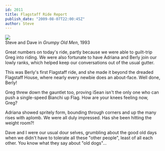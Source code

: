 ```yaml
---
id: 2011
title: Flagstaff Ride Report
publish_date: "2009-08-07T22:00:45Z"
author: Steve
---
```

![](http://www.flagstafffrenzy.org/wp-content/uploads/2009/08/1.jpg)  
Steve and Dave in _Grumpy Old Men_, 1993

Great numbers on today's ride, partly because we were able to guilt-trip Greg into riding. We were also fortunate to have Adriana and Berly join our lowly ranks, which helped keep our conversations out of the usual gutter.

This was Berly's first Flagstaff ride, and she made it beyond the dreaded Flagstaff House, where nearly every newbie does an about-face. Well done, Berly!

Greg threw down the gauntlet too, proving iSean isn't the only one who can push a single-speed Bianchi up Flag. How are your knees feeling now, Greg?

Adriana showed spritely form, bounding through corners and up the many rises with aplomb. We were all duly impressed. Has she been hitting the weight room?!

Dave and I were our usual dour selves, grumbling about the good old days when we didn't have to tolerate all these "other people", least of all each other. You know what they say about "old dogs"...
